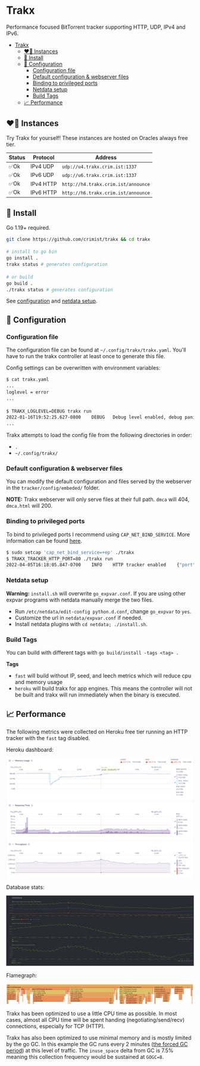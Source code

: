 # Trakx

Performance focused BitTorrent tracker supporting HTTP, UDP, IPv4 and IPv6.

- [Trakx](#trakx)
  - [❤️‍🔥 Instances](#️-instances)
  - [🚀 Install](#-install)
  - [🔧 Configuration](#-configuration)
    - [Configuration file](#configuration-file)
    - [Default configuration & webserver files](#default-configuration--webserver-files)
    - [Binding to privileged ports](#binding-to-privileged-ports)
    - [Netdata setup](#netdata-setup)
    - [Build Tags](#build-tags)
  - [📈 Performance](#-performance)

## ❤️‍🔥 Instances

Try Trakx for yourself! These instances are hosted on Oracles always free tier.

| Status       | Protocol  | Address                             |
|--------------|-----------|-------------------------------------|
| ✅Ok         | IPv4 UDP  | `udp://u4.trakx.crim.ist:1337`      |
| ✅Ok         | IPv6 UDP  | `udp://u6.trakx.crim.ist:1337`      |
| ✅Ok         | IPv4 HTTP | `http://h4.trakx.crim.ist/announce` |
| ✅Ok         | IPv6 HTTP | `http://h6.trakx.crim.ist/announce` |

## 🚀 Install

Go 1.19+ required.

```sh
git clone https://github.com/crimist/trakx && cd trakx

# install to go bin
go install .
trakx status # generates configuration

# or build
go build .
./trakx status # generates configuration
```

See [configuration](#configuration) and [netdata setup](#netdata-setup).

## 🔧 Configuration

### Configuration file

The configuration file can be found at `~/.config/trakx/trakx.yaml`.
You'll have to run the trakx controller at least once to generate this file.

Config settings can be overwritten with environment variables:

```sh
$ cat trakx.yaml
...
loglevel = error
...

$ TRAKX_LOGLEVEL=DEBUG trakx run
2022-01-16T19:52:25.627-0800    DEBUG   Debug level enabled, debug panics are on
...
```

Trakx attempts to load the config file from the following directories in order:

* `.`
* `~/.config/trakx/`

### Default configuration & webserver files

You can modify the default configuration and files served by the webserver in the `tracker/config/embeded/` folder.

**NOTE:** Trakx webserver will only serve files at their full path. `dmca` will 404, `dmca.html` will 200.

### Binding to privileged ports

To bind to privileged ports I recommend using `CAP_NET_BIND_SERVICE`. More information can be found [here](https://stackoverflow.com/a/414258/6389542).

```sh
$ sudo setcap 'cap_net_bind_service=+ep' ./trakx
$ TRAKX_TRACKER_HTTP_PORT=80 ./trakx run
2022-04-05T16:18:05.847-0700    INFO    HTTP tracker enabled    {"port": 80}
```

### Netdata setup

**Warning:** `install.sh` will overwrite `go_expvar.conf`. If you are using other expvar programs with netdata manually merge the two files.

* Run `/etc/netdata/edit-config python.d.conf`, change `go_expvar` to `yes`.
* Customize the url in `netdata/expvar.conf` if needed.
* Install netdata plugins with `cd netdata; ./install.sh`.

### Build Tags

You can build with different tags with `go build/install -tags <tag> .`

**Tags**
* `fast` will build without IP, seed, and leech metrics which will reduce cpu and memory usage
* `heroku` will build trakx for app engines. This means the controller will not be built and trakx will run immediately when the binary is executed. 

## 📈 Performance

The following metrics were collected on Heroku free tier running an HTTP tracker with the `fast` tag disabled.

Heroku dashboard:

![performance](img/performance.png)

Database stats:

![performance](img/stats.png)

Flamegraph:

![flame](img/flame.png)

Trakx has been optimized to use a little CPU time as possible. In most cases, almost all CPU time will be spent handing (negotiating/send/recv) connections, especially for TCP (HTTP).

Trakx has also been optimized to use minimal memory and is mostly limited by the go GC. In this example the GC runs every 2 minutes ([the forced GC period](https://github.com/golang/go/blob/895b7c85addfffe19b66d8ca71c31799d6e55990/src/runtime/proc.go#L4481-L4486)) at this level of traffic. The `inuse_space` delta from GC is 7.5% meaning this collection frequency would be sustained at `GOGC=8`.
